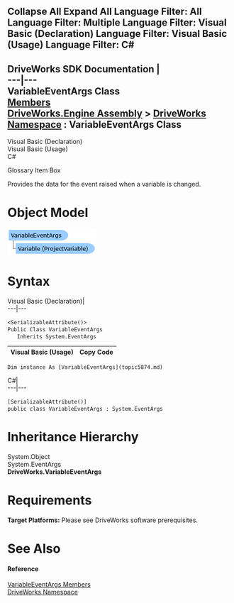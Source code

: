        

 Collapse All Expand All  Language Filter: All  Language Filter: Multiple  Language Filter: Visual Basic (Declaration) Language Filter: Visual Basic (Usage) Language Filter: C#  
---  
DriveWorks SDK Documentation  |   
---|---  
VariableEventArgs Class   
[Members](topic5875.md)   
[DriveWorks.Engine Assembly](topic2156.md) > [DriveWorks Namespace](topic2159.md) : VariableEventArgs Class  
---  
  
Visual Basic (Declaration)    
Visual Basic (Usage)    
C# 

Glossary Item Box

Provides the data for the event raised when a variable is changed. 

# Object Model

![](dotnetdiagramimages/image306.png)

# Syntax

Visual Basic (Declaration)|   
---|---  
      
    
    <SerializableAttribute()>
    Public Class VariableEventArgs 
       Inherits System.EventArgs  
  
Visual Basic (Usage)| Copy Code  
---|---  
      
    
    Dim instance As [VariableEventArgs](topic5874.md)  
  
C#|   
---|---  
      
    
    [SerializableAttribute()]
    public class VariableEventArgs : System.EventArgs   
  
# Inheritance Hierarchy

System.Object  
System.EventArgs  
**DriveWorks.VariableEventArgs**  


# Requirements

**Target Platforms:** Please see DriveWorks software prerequisites.

# See Also

#### Reference

[VariableEventArgs Members](topic5875.md)   
[DriveWorks Namespace](topic2159.md)


